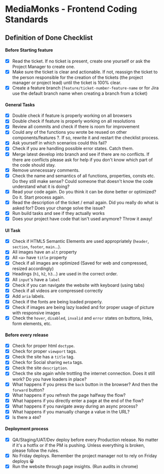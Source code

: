 # MediaMonks - Frontend Coding Standards

## Definition of Done Checklist

#### Before Starting feature
- [x] Read the ticket. If no ticket is present, create one yourself or ask the Project Manager to create one.
- [x] Make sure the ticket is clear and actionable. If not, reassign the ticket to the person responsible for the creation of the tickets (the project manager or project lead) until the ticket is 100% clear.
- [x] Create a feature branch (`feature/ticket-number-feature-name` or for Jira use the default branch name when creating a branch from a ticket)

#### General Tasks
- [x] Double check if feature is properly working on all browsers 
- [x] Double check if feature is properly working on all resolutions
- [x] Review all commits and check if there is room for improvement 
- [x] Could any of the functions you wrote be reused on other components/features ?. If so, rewrite it and restart the checklist process.
- [x] Ask yourself in which scenarios could this fail?
- [x] Check if you are handling possible error states. Catch them.
- [x] Merge latest develop into branch and see if there are no conflicts. If there are conflicts please ask for help if you don't know which part of the code should stay.
- [x] Remove unnecessary comments. 
- [x] Check the name and semantics of all functions, properties, consts etc. Do they still make sense? Could someone that doesn't know the code understand what it is doing?
- [x] Read your code again. Do you think it can be done better or optimized? Do it. Start process again.
- [x] Read the description of the ticket / email again. Did you really do what is asked for? Does your change solve the issue?
- [x] Run build tasks and see if they actually works
- [x] Does your project have code that isn't used anymore? Throw it away!

#### UI Task
- [x] Check if HTML5 Semantic Elements are used appropriately (`header`, `section`, `footer`, `main`...).
- [x] All images have an `alt` property
- [x] All `<a>` have `title` property
- [x] Check if all images are optimized (Saved for web and compressed, resized accordingly)
- [x] Headings (`h1`, `h2`, `h3`...) are used in the correct order.
- [x] All `input`'s have a `label`
- [x] Check if you can navigate the website with keyboard (using tabs) 
- [x] Check if all videos are compressed correctly
- [x] Add `aria` labels. 
- [x] Check if the fonts are being loaded properly.
- [x] Check if images are being lazy loaded and for proper usage of picture with responsive images
- [X] Check the `hover`, `disabled`, `invalid` and `error` states on buttons, links, form elements, etc.

#### Before  every release
- [x] Check for proper html `doctype`.
- [x] Check for proper `viewport` tags.
- [x] Check the site has a `title` tag.
- [x] Check for Social sharing `meta` tags.
- [x] Check the site `description`.
- [x] Check the site again while trottling the internet connection. Does it still work? Do you have loaders in place?
- [x] What happens if you press the `back` button in the browser? And then the `forward` button?
- [x] What happens if you refresh the page halfway the flow?
- [x] What happens if you directly enter a page at the end of the flow?
- [x] What happens if you navigate away during an async process?
- [x] What happens if you manually change a value in the URL?
- [x] Is there a `404`?

#### Deployment process
- [x] QA/Staging/UAT/Dev deploy before every Production release. No matter if it's a hotfix or if the PM is pushing. Unless everything is broken, please follow the rules.
- [x] No Friday deploys. Remember the project manager not to rely on Friday deploys 😀 
- [x] Run the website through page insights. (Run audits in chrome)
